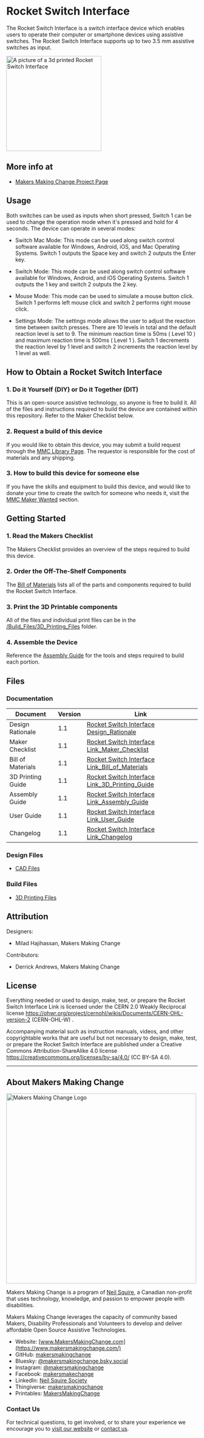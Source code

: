 # Rocket Switch Interface
The Rocket Switch Interface is a switch interface device which enables users to operate their computer or smartphone devices using assistive switches. The Rocket Switch Interface supports up to two 3.5 mm assistive switches as input.

<img src="Photos/Rocket-Switch-Interface-Assembled.png" height="250" alt="A picture of a 3d printed Rocket Switch Interface">

## More info at
- [Makers Making Change Project Page](https://makersmakingchange.com/project/rocket-switch-interface/)

## Usage
Both switches can be used as inputs when short pressed, Switch 1 can be used to change the operation mode when it's pressed and hold for 4 seconds. The device can operate in several modes:

 - Switch Mac Mode: This mode can be used along switch control software available for Windows, Android, iOS, and Mac Operating Systems. Switch 1 outputs the Space key and switch 2 outputs the Enter key.

 - Switch Mode: This mode can be used along switch control software available for Windows, Android, and iOS Operating Systems. Switch 1 outputs the 1 key and switch 2 outputs the 2 key.

 - Mouse Mode: This mode can be used to simulate a mouse button click. Switch 1 performs left mouse click and switch 2 performs right mouse click.

 - Settings Mode: The settings mode allows the user to adjust the reaction time between switch presses. There are 10 levels in total and the default reaction level is set to 9. The minimum reaction time is 50ms ( Level 10 ) and maximum reaction time is 500ms ( Level 1 ). Switch 1 decrements the reaction level by 1 level and switch 2 increments the reaction level by 1 level as well.

## How to Obtain a Rocket Switch Interface

### 1. Do it Yourself (DIY) or Do it Together (DIT)

This is an open-source assistive technology, so anyone is free to build it. All of the files and instructions required to build the device are contained within this repository. Refer to the Maker Checklist below.

### 2. Request a build of this device

If you would like to obtain this device, you may submit a build request through the [MMC Library Page](https://makersmakingchange.com/project/rocket-switch-interface/). The requestor is responsible for the cost of materials and any shipping.

### 3. How to build this device for someone else

If you have the skills and equipment to build this device, and would like to donate your time to create the switch for someone who needs it, visit the [MMC Maker Wanted](https://makersmakingchange.com/maker-wanted/) section.


## Getting Started

### 1. Read the Makers Checklist

The Makers Checklist provides an overview of the steps required to build this device.

### 2. Order the Off-The-Shelf Components

The [Bill of Materials](/Documentation/Rocket_Switch_Interface_BOM.xlsx) lists all of the parts and components required to build the Rocket Switch Interface.


### 3. Print the 3D Printable components

All of the files and individual print files can be in the [/Build_Files/3D_Printing_Files](/Build_Files/3D_Printing/) folder.

### 4. Assemble the Device

Reference the [Assembly Guide](/Documentation/Rocket_Switch_Interface_Assembly_Guide.pdf) for the tools and steps required to build each portion.

## Files
### Documentation
| Document             | Version | Link |
|----------------------|---------|------|
| Design Rationale     | 1.1     | [Rocket Switch Interface Design_Rationale](/Documentation/Rocket_Switch_Interface_Design_Rationale.pdf)     |
| Maker Checklist      | 1.1     | [Rocket Switch Interface Link_Maker_Checklist](/Documentation/Rocket_Switch_Interface_Maker_Checklist.pdf)     |
| Bill of Materials    | 1.1     | [Rocket Switch Interface Link_Bill_of_Materials](/Documentation/Rocket_Switch_Interface_BOM.xlsx)     |
| 3D Printing Guide    | 1.1     | [Rocket Switch Interface Link_3D_Printing_Guide](/Documentation/Rocket_Switch_Interface_3D_Printing_Guide.pdf)     |
| Assembly Guide       | 1.1     | [Rocket Switch Interface Link_Assembly_Guide](/Documentation/Rocket_Switch_Interface_Assembly_Guide.pdf)     |
| User Guide           | 1.1     | [Rocket Switch Interface Link_User_Guide](/Documentation/Rocket_Switch_Interface_User_Guide.pdf)    |
| Changelog            | 1.1     | [Rocket Switch Interface Link_Changelog](/Documentation/Rocket_Switch_Interface_Changelog.pdf)     |

### Design Files
 - [CAD Files](/Design_Files)

### Build Files
 - [3D Printing Files](/Build_Files/3D_Printing_Files)

## Attribution
Designers:
 - Milad Hajihassan, Makers Making Change

Contributors:
 - Derrick Andrews, Makers Making Change

## License
Everything needed or used to design, make, test, or prepare the Rocket Switch Interface Link is licensed under the CERN 2.0 Weakly Reciprocal license <https://ohwr.org/project/cernohl/wikis/Documents/CERN-OHL-version-2> (CERN-OHL-W) . 

Accompanying material such as instruction manuals, videos, and other copyrightable works that are useful but not necessary to design, make, test, or prepare the Rocket Switch Interface are published under a Creative Commons Attribution-ShareAlike 4.0 license https://creativecommons.org/licenses/by-sa/4.0/ (CC BY-SA 4.0).



----

<!-- ABOUT MMC START -->
## About Makers Making Change
[<img src="https://raw.githubusercontent.com/makersmakingchange/makersmakingchange/main/img/mmc_logo.svg" width="500" alt="Makers Making Change Logo">](https://www.makersmakingchange.com/)

Makers Making Change is a program of [Neil Squire](https://www.neilsquire.ca/), a Canadian non-profit that uses technology, knowledge, and passion to empower people with disabilities.

Makers Making Change leverages the capacity of community based Makers, Disability Professionals and Volunteers to develop and deliver affordable Open Source Assistive Technologies.

 - Website: [www.MakersMakingChange.com](https://www.makersmakingchange.com/)
 - GitHub: [makersmakingchange](https://github.com/makersmakingchange)
 - Bluesky: [@makersmakingchange.bsky.social](https://bsky.app/profile/makersmakingchange.bsky.social)
 - Instagram: [@makersmakingchange](https://www.instagram.com/makersmakingchange)
 - Facebook: [makersmakechange](https://www.facebook.com/makersmakechange)
 - LinkedIn: [Neil Squire Society](https://www.linkedin.com/company/neil-squire-society/)
 - Thingiverse: [makersmakingchange](https://www.thingiverse.com/makersmakingchange/about)
 - Printables: [MakersMakingChange](https://www.printables.com/@MakersMakingChange)

### Contact Us
For technical questions, to get involved, or to share your experience we encourage you to [visit our website](https://www.makersmakingchange.com/) or [contact us](https://www.makersmakingchange.com/s/contact).
<!-- ABOUT MMC END -->
